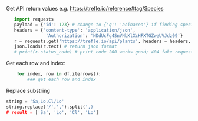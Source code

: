  
 Get API return values e.g. https://trefle.io/reference#tag/Species
 ```python
    import requests
    payload = {'id': 123} # change to {'q': 'acinacea'} if finding specific plant
    headers = {'content-type': 'application/json',
                'Authorization': 'NDdUcFg4SnVNbXlXcHFXTGZweUVJdz09'}
    r = requests.get('https://trefle.io/api/plants', headers = headers, params=payload)
    json.loads(r.text) # return json format
    # print(r.status_code) # print code 200 works good; 404 fake request; 400 something wrong
 ```

Get each row and index:
```python
    for index, row in df.iterrows():
        ### get each row and index 
```

Replace substring
```python
string = 'Sa,Lo,Cl/Lo'
string.replace('/',',').split(',)
# result = ['Sa', 'Lo', 'Cl', 'Lo']
```